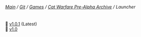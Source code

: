 ﻿###### [Main](https://pikakid98.github.io) / [Git](https://git-pikakid98.github.io) / [Games](https://git-pikakid98.github.io/games) / [Cat Warfare Pre-Alpha Archive](https://git-pikakid98.github.io/games/cat-warfare-pre-alpha-archive) / Launcher
<h1></h1>

📁 [v1.0.1](https://git-pikakid98.github.io/games/cat-warfare-pre-alpha-archive/launcher/v1.0.1) (Latest)
\
📁 [v1.0](https://git-pikakid98.github.io/games/cat-warfare-pre-alpha-archive/launcher/v1.0)

